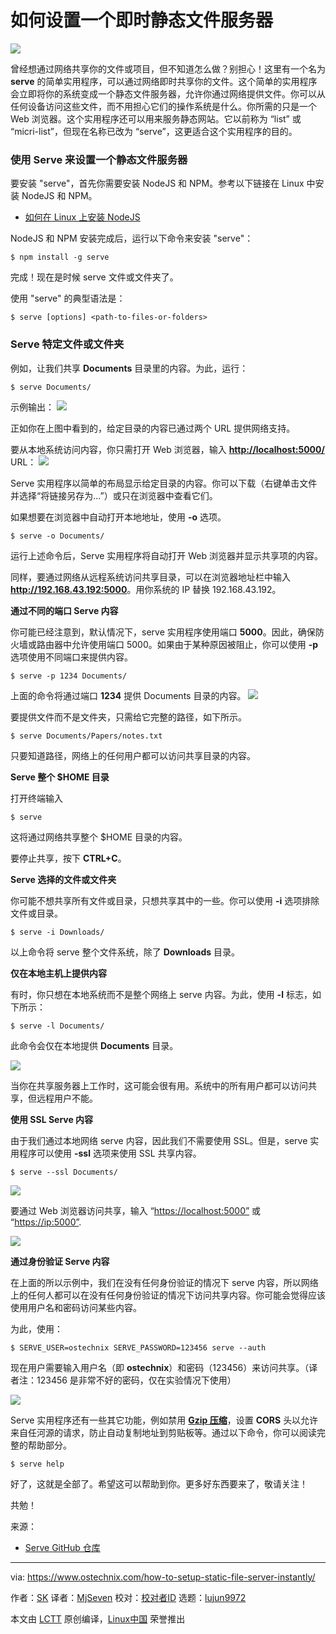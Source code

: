 如何设置一个即时静态文件服务器
======

![](https://www.ostechnix.com/wp-content/uploads/2018/04/serve-720x340.png)

曾经想通过网络共享你的文件或项目，但不知道怎么做？别担心！这里有一个名为 **serve** 的简单实用程序，可以通过网络即时共享你的文件。这个简单的实用程序会立即将你的系统变成一个静态文件服务器，允许你通过网络提供文件。你可以从任何设备访问这些文件，而不用担心它们的操作系统是什么。你所需的只是一个  Web 浏览器。这个实用程序还可以用来服务静态网站。它以前称为 “list” 或 “micri-list”，但现在名称已改为 “serve”，这更适合这个实用程序的目的。

### 使用 Serve 来设置一个静态文件服务器

要安装 "serve"，首先你需要安装 NodeJS 和 NPM。参考以下链接在 Linux 中安装 NodeJS 和 NPM。
    
  * [如何在 Linux 上安装 NodeJS](https://www.ostechnix.com/install-node-js-linux/)

NodeJS 和 NPM 安装完成后，运行以下命令来安装 "serve"：
```
$ npm install -g serve
```

完成！现在是时候 serve 文件或文件夹了。

使用 "serve" 的典型语法是：
```
$ serve [options] <path-to-files-or-folders>
```

### Serve 特定文件或文件夹

例如，让我们共享 **Documents** 目录里的内容。为此，运行：
```
$ serve Documents/
```

示例输出：
![][2]

正如你在上图中看到的，给定目录的内容已通过两个 URL 提供网络支持。

要从本地系统访问内容，你只需打开 Web 浏览器，输入 **<http://localhost:5000/>** URL：
![][3]

Serve 实用程序以简单的布局显示给定目录的内容。你可以下载（右键单击文件并选择“将链接另存为...”）或只在浏览器中查看它们。

如果想要在浏览器中自动打开本地地址，使用 **-o** 选项。
```
$ serve -o Documents/
```

运行上述命令后，Serve 实用程序将自动打开 Web 浏览器并显示共享项的内容。

同样，要通过网络从远程系统访问共享目录，可以在浏览器地址栏中输入  **<http://192.168.43.192:5000>**。用你系统的 IP 替换 192.168.43.192。

**通过不同的端口 Serve 内容**

你可能已经注意到，默认情况下，serve 实用程序使用端口 **5000**。因此，确保防火墙或路由器中允许使用端口 5000。如果由于某种原因被阻止，你可以使用 **-p** 选项使用不同端口来提供内容。
```
$ serve -p 1234 Documents/
```

上面的命令将通过端口 **1234** 提供 Documents 目录的内容。
![][4]

要提供文件而不是文件夹，只需给它完整的路径，如下所示。
```
$ serve Documents/Papers/notes.txt
```

只要知道路径，网络上的任何用户都可以访问共享目录的内容。

**Serve 整个 $HOME 目录**

打开终端输入
```
$ serve
```

这将通过网络共享整个 $HOME 目录的内容。

要停止共享，按下 **CTRL+C**。

**Serve 选择的文件或文件夹**

你可能不想共享所有文件或目录，只想共享其中的一些。你可以使用 **-i** 选项排除文件或目录。
```
$ serve -i Downloads/
```

以上命令将 serve 整个文件系统，除了 **Downloads** 目录。

**仅在本地主机上提供内容**

有时，你只想在本地系统而不是整个网络上 serve 内容。为此，使用 **-l** 标志，如下所示：
```
$ serve -l Documents/
```

此命令会仅在本地提供 **Documents** 目录。

![][5]

当你在共享服务器上工作时，这可能会很有用。系统中的所有用户都可以访问共享，但远程用户不能。

**使用 SSL Serve 内容**

由于我们通过本地网络 serve 内容，因此我们不需要使用 SSL。但是，serve 实用程序可以使用  **-ssl** 选项来使用 SSL 共享内容。
```
$ serve --ssl Documents/
```

![][6]

要通过 Web 浏览器访问共享，输入 “<https://localhost:5000”> 或 “<https://ip:5000”>.

![][7]

**通过身份验证 Serve 内容**

在上面的所以示例中，我们在没有任何身份验证的情况下 serve 内容，所以网络上的任何人都可以在没有任何身份验证的情况下访问共享内容。你可能会觉得应该使用用户名和密码访问某些内容。

为此，使用：
```
$ SERVE_USER=ostechnix SERVE_PASSWORD=123456 serve --auth
```

现在用户需要输入用户名（即 **ostechnix**）和密码（123456）来访问共享。（译者注：123456 是非常不好的密码，仅在实验情况下使用）

![][8]

Serve 实用程序还有一些其它功能，例如禁用 [**Gzip 压缩**][9]，设置 **CORS** 头以允许来自任河源的请求，防止自动复制地址到剪贴板等。通过以下命令，你可以阅读完整的帮助部分。
```
$ serve help
```

好了，这就是全部了。希望这可以帮助到你。更多好东西要来了，敬请关注！

共勉！

来源：
  
  * [Serve GitHub 仓库](https://github.com/zeit/serve) 

--------------------------------------------------------------------------------

via: https://www.ostechnix.com/how-to-setup-static-file-server-instantly/

作者：[SK][a]
译者：[MjSeven](https://github.com/MjSeven)
校对：[校对者ID](https://github.com/校对者ID)
选题：[lujun9972](https://github.com/lujun9972)

本文由 [LCTT](https://github.com/LCTT/TranslateProject) 原创编译，[Linux中国](https://linux.cn/) 荣誉推出

[a]:https://www.ostechnix.com/author/sk/
[1]:data:image/gif;base64,R0lGODlhAQABAIAAAAAAAP///yH5BAEAAAAALAAAAAABAAEAAAIBRAA7
[2]:http://www.ostechnix.com/wp-content/uploads/2018/04/serve-1.png
[3]:http://www.ostechnix.com/wp-content/uploads/2018/04/serve-2.png
[4]:http://www.ostechnix.com/wp-content/uploads/2018/04/serve-4.png
[5]:http://www.ostechnix.com/wp-content/uploads/2018/04/serve-3.png
[6]:http://www.ostechnix.com/wp-content/uploads/2018/04/serve-6.png
[7]:http://www.ostechnix.com/wp-content/uploads/2018/04/serve-5-1.png
[8]:http://www.ostechnix.com/wp-content/uploads/2018/04/serve-7-1.png
[9]:https://www.ostechnix.com/how-to-compress-and-decompress-files-in-linux/
